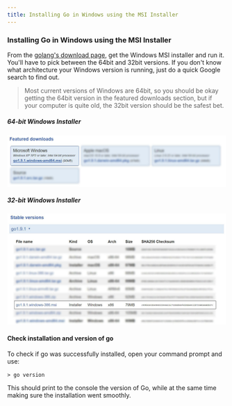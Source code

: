 ```yaml
---
title: Installing Go in Windows using the MSI Installer
---
```

### Installing Go in Windows using the MSI Installer

From the [golang's download page](https://golang.org/dl/), get the Windows MSI installer and run it. You'll have to pick between the 64bit and 32bit versions. If you don't know what architecture your Windows version is running, just do a quick Google search to find out. 
> Most current versions of Windows are 64bit, so you should be okay getting the 64bit version in the featured downloads section, but if your computer is quite old, the 32bit version should be the safest bet.

##### 64-bit Windows Installer
![screenshot of golang's download page as of this writting, highliting link](https://raw.githubusercontent.com/AlexandroPerez/resources/master/img/win_installerx64.jpg "x64 Windows msi installer link")

##### 32-bit Windows Installer
![screenshot of golang's download page as of this writting, highliting link](https://raw.githubusercontent.com/AlexandroPerez/resources/master/img/win_installerx86.jpg "x86 Windows msi installer link")

#### Check installation and version of go

To check if go was successfully installed, open your command prompt and use:

```
> go version
```
This should print to the console the version of Go, while at the same time making sure the installation went smoothly.
